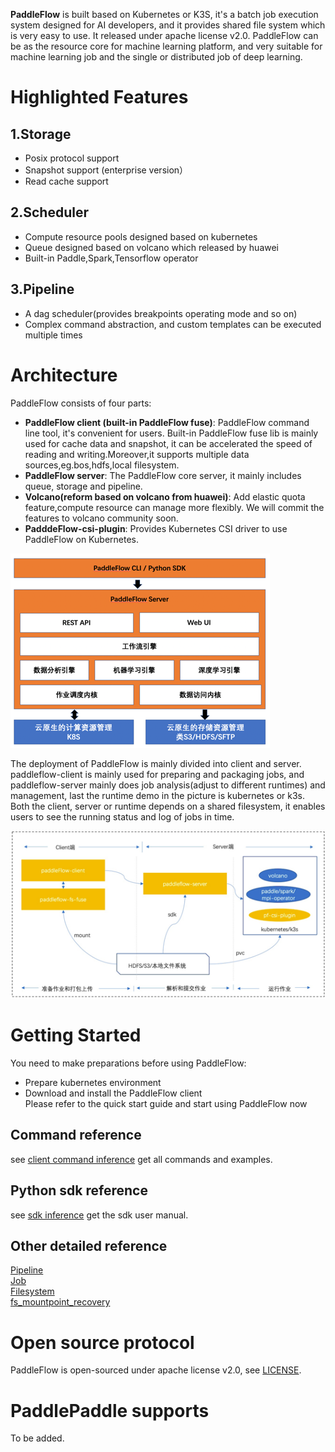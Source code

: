 **PaddleFlow** is built based on Kubernetes or K3S, it's a batch job execution system designed for AI developers, and it provides shared file system which is very easy to use. It released under apache license v2.0. PaddleFlow can be as the resource core for machine learning platform, and very suitable for machine learning job and the single or distributed job of deep learning.
# Highlighted Features
## 1.Storage
- Posix protocol support
- Snapshot support (enterprise version）
- Read cache support
## 2.Scheduler
- Compute resource pools designed based on kubernetes
- Queue designed based on volcano which released by huawei
- Built-in Paddle,Spark,Tensorflow operator
## 3.Pipeline
- A dag scheduler(provides breakpoints operating mode and so on)
- Complex command abstraction, and custom templates can be executed multiple times
# Architecture
PaddleFlow consists of four parts: </br>
- **PaddleFlow client (built-in PaddleFlow fuse)**: PaddleFlow command line tool, it's convenient for users. Built-in PaddleFlow fuse lib is mainly used for cache data and snapshot, it can be accelerated the speed of reading and writing.Moreover,it supports multiple data sources,eg.bos,hdfs,local filesystem.</br>
- **PaddleFlow server**: The PaddleFlow core server, it mainly includes queue, storage and pipeline.</br>
- **Volcano(reform based on volcano from huawei)**: Add elastic quota feature,compute resource can manage more flexibly. We will commit the features to volcano community soon.</br>
- **PadddeFlow-csi-plugin**: Provides Kubernetes CSI driver to use PaddleFlow on Kubernetes.</br>

![PaddleFlow Feature Architecture](docs/zh_cn/images/pf-arch.png) 

The deployment of PaddleFlow is mainly divided into client and server. paddleflow-client is mainly used for preparing and packaging jobs, and paddleflow-server mainly does job analysis(adjust to different runtimes) and management, last the runtime demo in the picture is kubernetes or k3s.
Both the client, server or runtime depends on a shared filesystem, it enables users to see the running status and log of jobs in time.

![PaddleFlow Deploy Architecture](docs/zh_cn/images/pf-deploy-arch.png)
# Getting Started
You need to make preparations before using PaddleFlow:
- Prepare kubernetes environment</br>
- Download and install the PaddleFlow client</br>
Please refer to the quick start guide and start using PaddleFlow now
## Command reference
see [client command inference](docs/zh_cn/reference/client_command_reference.md) get all commands and examples.
## Python sdk reference
see [sdk inference](docs/zh_cn/reference/sdk_reference.md) get the sdk user manual.
## Other detailed reference
[Pipeline](docs/zh_cn/reference/pipeline/overview.md) <br>
[Job](docs/zh_cn/reference/job_reference.md) <br>
[Filesystem](docs/zh_cn/reference/filesystem/filesystem_overview.md) <br>
[fs_mountpoint_recovery](docs/zh_cn/reference/filesystem/csi_mountpoint_recovery.md) <br>
# Open source protocol
PaddleFlow is open-sourced under apache license v2.0, see [LICENSE](LICENSE).
# PaddlePaddle supports
To be added.
